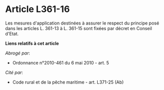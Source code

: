 # Article L361-16

Les mesures d'application destinées à assurer le respect du principe posé dans les articles L. 361-13 à L. 361-15 sont fixées
par décret en Conseil d'Etat.

**Liens relatifs à cet article**

_Abrogé par_:

  - Ordonnance n°2010-461 du 6 mai 2010 - art. 5

_Cité par_:

  - Code rural et de la pêche maritime - art. L371-25 (Ab)
